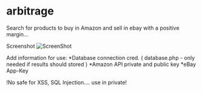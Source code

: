 # arbitrage

Search for products to buy in Amazon and sell in ebay with a positive margin...

Screenshot 
![ScreenShot](https://github.com/x360andy/arbitrage/screen.png)

Add information for use: 
*Database connection cred. ( database.php - only needed if results should stored ) 
*Amazon API private and public key
*eBay App-Key 


!No safe for XSS, SQL Injection.... use in private!
